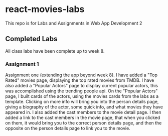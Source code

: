 # react-movies-labs

This repo is for Labs and Assignments in Web App Development 2

## Completed Labs

All class labs have been complete up to week 8.

### Assignment 1

Assignment one (extending the app beyond week 8).
I have added a "Top Rated" movies page, displaying the top rated movies from TMDB.
I have also added a "Popular Actors" page to display current popular actors, this was accomplished using the trending people api.
On the "Popular Actors" page, I built cards of the actors, using the movies cards from the labs as a template. Clicking on more info will bring you into the person details page, giving a biography of the actor, some quick info, and what movies they have appeared in.
I also added the cast members to the movie detail page.
I then added a link to the cast members in the movie page, that when you clicked on them, it would bring you to the correct person details page, and then the opposite on the person details page to link you to the movie.
